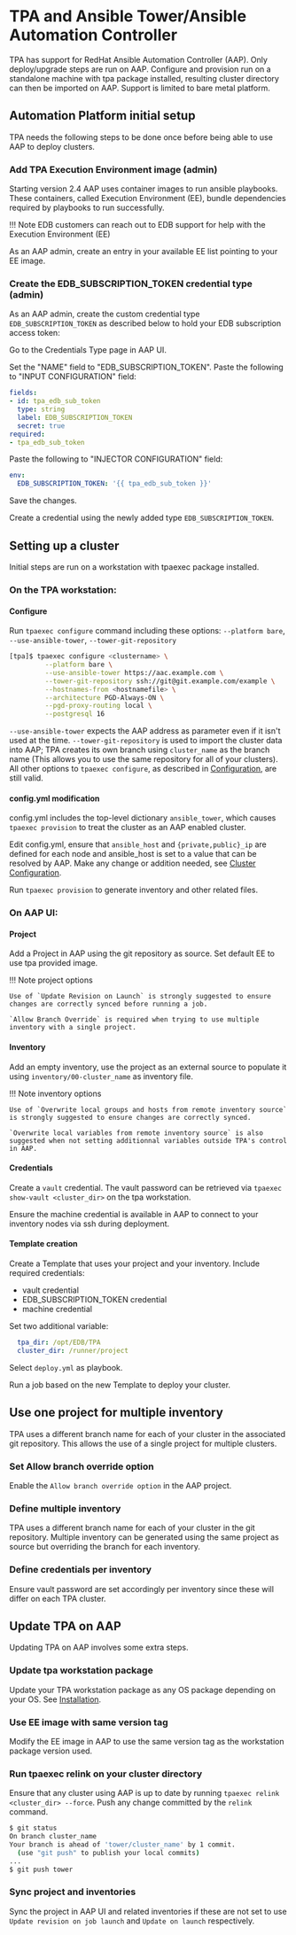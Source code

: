 # TPA and Ansible Tower/Ansible Automation Controller

TPA has support for RedHat Ansible Automation Controller (AAP). Only
deploy/upgrade steps are run on AAP. Configure and provision run on a
standalone machine with tpa package installed, resulting cluster
directory can then be imported on AAP. Support is limited to bare metal
platform.

## Automation Platform initial setup

TPA needs the following steps to be done once before being able to use
AAP to deploy clusters.

### Add TPA Execution Environment image (admin)

Starting version 2.4 AAP uses container images to run ansible playbooks.
These containers, called Execution Environment (EE), bundle dependencies
required by playbooks to run successfully.

!!! Note
    EDB customers can reach out to EDB support for help with the Execution
    Environment (EE)

As an AAP admin, create an entry in your available EE list pointing to
your EE image.


### Create the EDB_SUBSCRIPTION_TOKEN credential type (admin)

As an AAP admin, create the custom credential type
`EDB_SUBSCRIPTION_TOKEN` as described below to hold your EDB
subscription access token:

Go to the Credentials Type page in AAP UI.

Set the "NAME" field to "EDB_SUBSCRIPTION_TOKEN".
Paste the following to "INPUT CONFIGURATION" field:

```yaml
fields:
- id: tpa_edb_sub_token
  type: string
  label: EDB_SUBSCRIPTION_TOKEN
  secret: true
required:
- tpa_edb_sub_token
```

Paste the following to "INJECTOR CONFIGURATION" field:

  ```yaml
  env:
    EDB_SUBSCRIPTION_TOKEN: '{{ tpa_edb_sub_token }}'
  ```
Save the changes.

Create a credential using the newly added type `EDB_SUBSCRIPTION_TOKEN`.

## Setting up a cluster

Initial steps are run on a workstation with tpaexec package installed.

### On the TPA workstation:

#### Configure

Run `tpaexec configure` command including these options:
  `--platform bare`, `--use-ansible-tower`, `--tower-git-repository`

```bash
[tpa]$ tpaexec configure <clustername> \
         --platform bare \
         --use-ansible-tower https://aac.example.com \
         --tower-git-repository ssh://git@git.example.com/example \
         --hostnames-from <hostnamefile> \
         --architecture PGD-Always-ON \
         --pgd-proxy-routing local \
         --postgresql 16
```

`--use-ansible-tower` expects the AAP address as parameter even if it
isn't used at the time. `--tower-git-repository` is used to import the
cluster data into AAP; TPA creates its own branch using `cluster_name`
as the branch name (This allows you to use the same repository for all
of your clusters). All other options to `tpaexec configure`, as
described in [Configuration](tpaexec-configure.md), are still valid.

#### config.yml modification

config.yml includes the top-level dictionary `ansible_tower`, which
causes `tpaexec provision` to treat the cluster as an AAP enabled
cluster.

Edit config.yml, ensure that `ansible_host` and `{private,public}_ip`
are defined for each node and ansible_host is set to a value that can be
resolved by AAP. Make any change or addition needed, see [Cluster
Configuration](configure-cluster.md).

Run `tpaexec provision` to generate inventory and other related files.

### On AAP UI:

#### Project

Add a Project in AAP using the git repository as source.
Set default EE to use tpa provided image.

!!! Note project options

    Use of `Update Revision on Launch` is strongly suggested to ensure
    changes are correctly synced before running a job.

    `Allow Branch Override` is required when trying to use multiple
    inventory with a single project.

#### Inventory

Add an empty inventory, use the project as an external source to
populate it using `inventory/00-cluster_name` as inventory file.

!!! Note inventory options

    Use of `Overwrite local groups and hosts from remote inventory source`
    is strongly suggested to ensure changes are correctly synced.

    `Overwrite local variables from remote inventory source` is also
    suggested when not setting additionnal variables outside TPA's control
    in AAP.

#### Credentials

Create a `vault` credential. The vault password can be retrieved via
`tpaexec show-vault <cluster_dir>` on the tpa workstation.

Ensure the machine credential is available in AAP to connect to your
inventory nodes via ssh during deployment.

#### Template creation

Create a Template that uses your project and your inventory.
Include required credentials:
- vault credential
- EDB_SUBSCRIPTION_TOKEN credential
- machine credential

Set two additional variable:

```yaml
  tpa_dir: /opt/EDB/TPA
  cluster_dir: /runner/project
```
Select `deploy.yml` as playbook.

Run a job based on the new Template to deploy your cluster.

## Use one project for multiple inventory

TPA uses a different branch name for each of your cluster in the
associated git repository. This allows the use of a single project for
multiple clusters.

### Set Allow branch override option

Enable the `Allow branch override option` in the AAP project.

### Define multiple inventory

TPA uses a different branch name for each of your cluster in the git
repository. Multiple inventory can be generated using the same project
as source but overriding the branch for each inventory.

### Define credentials per inventory

Ensure vault password are set accordingly per inventory since these will
differ on each TPA cluster.

## Update TPA on AAP

Updating TPA on AAP involves some extra steps.

### Update tpa workstation package

Update your TPA workstation package as any OS package
depending on your OS. See [Installation](INSTALL.md).

### Use EE image with same version tag

Modify the EE image in AAP to use the same version tag as the
workstation package version used.

### Run tpaexec relink on your cluster directory

Ensure that any cluster using AAP is up to date by running `tpaexec
relink <cluster_dir> --force`. Push any change committed by the
`relink` command.

```bash
$ git status
On branch cluster_name
Your branch is ahead of 'tower/cluster_name' by 1 commit.
  (use "git push" to publish your local commits)
...
$ git push tower
```

### Sync project and inventories

Sync the project in AAP UI and related inventories if these are not set
to use `Update revision on job launch` and `Update on launch`
respectively.
